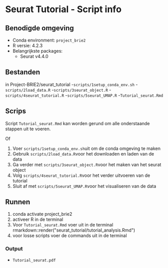 # Seurat Tutorial - Script info 

## Benodigde omgeving 
- Conda environment: `project_brie2`
- R versie: 4.2.3
- Belangrijkste packages:
  - Seurat v4.4.0
  
## Bestanden 
in Project-BRIE2/seurat_tutorial
-`scripts/1setup_conda_env.sh`
-`scripts/2load_data.R`
-`scripts/3seurat_object.R`
-`scripts/4seurat_tutorial.R`
-`scripts/5seurat_UMAP.R`
-`Tutorial_seurat.Rmd`

## Scrips
Script `Tutorial_seurat.Rmd` kan worden gerund om alle onderstaande stappen uit te voeren. 

Of
1. Voer `scripts/1setup_conda_env.sh`uit om de conda omgeving te maken
2. Gebruik `scripts/2load_data.R`voor het downloaden en laden van de data
3. Ga verder met `scripts/3seurat_object.R`voor het maken van het seurat object
4. Volg `scripts/4seurat_tutorial.R`voor het verder uitvoeren van de tutorial 
5. Sluit af met `scripts/5seurat_UMAP.R`voor het visualiseren van de data

## Runnen 
1. conda activate project_brie2
2. activeer R in de terminal 
3. Voor `Tutorial_seurat.Rmd` voer uit in de terminal rmarkdown::render("seurat_tutorial/tutorial_analysis.Rmd")
4. voor losse scripts voer de commands uit in de terminal

### Output 
- `Tutorial_seurat.pdf`